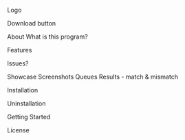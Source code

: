 Logo

Download button

About
What is this program?

Features

Issues?

Showcase
Screenshots
Queues
Results - match & mismatch

Installation

Uninstallation

Getting Started

License

